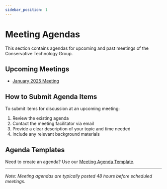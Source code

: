 ```yaml
---
sidebar_position: 1
---
```


# Meeting Agendas

This section contains agendas for upcoming and past meetings of the Conservative Technology Group.

## Upcoming Meetings

- [January 2025 Meeting](/docs/meeting-agendas/jan-2025)

## How to Submit Agenda Items

To submit items for discussion at an upcoming meeting:

1. Review the existing agenda
2. Contact the meeting facilitator via email
3. Provide a clear description of your topic and time needed
4. Include any relevant background materials

## Agenda Templates

Need to create an agenda? Use our [Meeting Agenda Template](/docs/templates/meeting-agenda-template).

---

*Note: Meeting agendas are typically posted 48 hours before scheduled meetings.*
